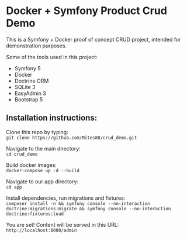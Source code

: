 # Docker + Symfony Product Crud Demo
This is a Symfony + Docker proof of concept CRUD project, intended for demonstration purposes.

Some of the tools used in this project:
- Symfony 5
- Docker
- Doctrine ORM
- SQLite 3
- EasyAdmin 3
- Bootstrap 5

## Installation instructions:
Clone this repo by typing:  
`git clone https://github.com/Mites88/crud_demo.git`

Navigate to the main directory:  
`cd crud_demo`

Build docker images:  
`docker-compose up -d --build`

Navigate to our app directory:  
`cd app`

Install dependencies, run migrations and fixtures:  
`composer install -n && symfony console --no-interaction doctrine:migrations:migrate && symfony console --no-interaction doctrine:fixtures:load`

You are set! Content will be served in this URL:  
`http://localhost:8080/admin`
